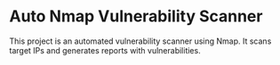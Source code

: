 # Auto Nmap Vulnerability Scanner
This project is an automated vulnerability scanner using Nmap. It scans target IPs and generates reports with vulnerabilities.
